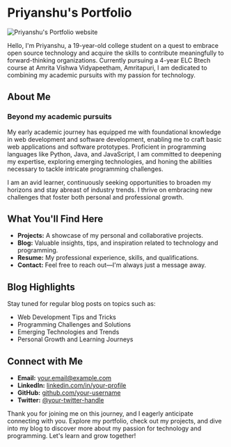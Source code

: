 # Priyanshu's Portfolio

![Priyanshu's Portfolio website](https://priyanshu0463.github.io/puffer/)

Hello, I'm Priyanshu, a 19-year-old college student on a quest to embrace open source technology and acquire the skills to contribute meaningfully to forward-thinking organizations. Currently pursuing a 4-year ELC Btech course at Amrita Vishwa Vidyapeetham, Amritapuri, I am dedicated to combining my academic pursuits with my passion for technology.

## About Me

### Beyond my academic pursuits

My early academic journey has equipped me with foundational knowledge in web development and software development, enabling me to craft basic web applications and software prototypes. Proficient in programming languages like Python, Java, and JavaScript, I am committed to deepening my expertise, exploring emerging technologies, and honing the abilities necessary to tackle intricate programming challenges.

I am an avid learner, continuously seeking opportunities to broaden my horizons and stay abreast of industry trends. I thrive on embracing new challenges that foster both personal and professional growth.

## What You'll Find Here

- **Projects:** A showcase of my personal and collaborative projects.
- **Blog:** Valuable insights, tips, and inspiration related to technology and programming.
- **Resume:** My professional experience, skills, and qualifications.
- **Contact:** Feel free to reach out—I'm always just a message away.


## Blog Highlights

Stay tuned for regular blog posts on topics such as:

- Web Development Tips and Tricks
- Programming Challenges and Solutions
- Emerging Technologies and Trends
- Personal Growth and Learning Journeys

## Connect with Me

- **Email:** [your.email@example.com](mailto:your.email@example.com)
- **LinkedIn:** [linkedin.com/in/your-profile](https://www.linkedin.com/in/your-profile)
- **GitHub:** [github.com/your-username](https://github.com/your-username)
- **Twitter:** [@your-twitter-handle](https://twitter.com/your-twitter-handle)

Thank you for joining me on this journey, and I eagerly anticipate connecting with you. Explore my portfolio, check out my projects, and dive into my blog to discover more about my passion for technology and programming. Let's learn and grow together!